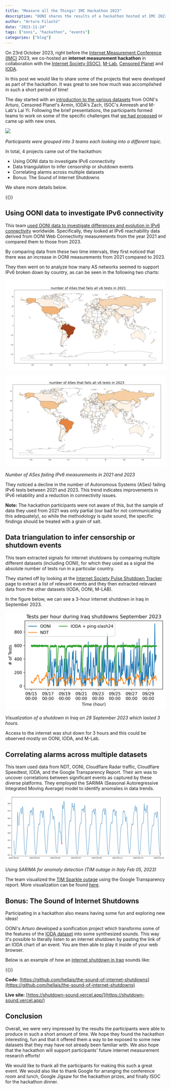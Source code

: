 ```yaml
---
title: "Measure all the Things! IMC Hackathon 2023"
description: "OONI shares the results of a hackathon hosted at IMC 2023 in collaboration with ISOC, M-Lab and Censored Planet."
author: "Arturo Filastò"
date: "2023-11-24"
tags: ["ooni", "hackathon", "events"]
categories: ["blog"]
---
```


On 23rd October 2023, right before the [Internet Measurement Conference
(IMC)](https://conferences.sigcomm.org/imc/2023/) 2023, we
co-hosted an **internet measurement hackathon** in collaboration with
the [Internet Society
(ISOC)](https://www.internetsociety.org/),
[M-Lab](https://www.measurementlab.net/), [Censored Planet](https://censoredplanet.org/) and
[IODA](https://ioda.inetintel.cc.gatech.edu/).

In this post we would like to share some of the projects that were
developed as part of the hackathon. It was great to see how much was
accomplished in such a short period of time!

The day started with an [introduction to the various datasets](https://docs.google.com/presentation/d/1DHhGcpCMTbSJE0QKO6ZTSnIPFixLxxBXwZLkqv0wdJA/edit#slide=id.g1723ddbd698_0_18)
from OONI's Arturo, Censored Planet's Armin, IODA's Zach, ISOC's Amreesh
and M-Lab's Lai Yi. Following the brief presentations, the participants
formed teams to work on some of the specific challenges that [we had
proposed](https://docs.google.com/document/d/1bmCwU0ZJCu-xKlIBKqh3rdIJLHZ-vS7UCOfHI-0RxVE/edit#heading=h.nhvc5bssegtl)
or came up with new ones.

![](images/image1.png)

*Participants were grouped into 3 teams each looking into a different
topic.*

In total, 4 projects came out of the hackathon:

* Using OONI data to investigate IPv6 connectivity
* Data triangulation to infer censorship or shutdown events
* Correlating alarms across multiple datasets
* Bonus: The Sound of Internet Shutdowns

We share more details below.

{{<table-of-contents>}}

## Using OONI data to investigate IPv6 connectivity

This team [used OONI data to investigate differences and evolution in IPv6 connectivity](https://drive.google.com/drive/folders/11jqQqG-id2AbP-xtoWfLvHNXWodLhsU7)
worldwide. Specifically, they looked at IPv6 reachability data derived
from OONI Web Connectivity measurements from the year 2021 and compared
them to those from 2023.

By comparing data from these two time intervals, they first noticed that
there was an increase in OONI measurements from 2021 compared to 2023.

They then went on to analyze how many AS networks seemed to support IPv6
broken down by country, as can be seen in the following two charts:

![](images/image5.png)

![](images/image3.png)

*Number of ASes failing IPv6 measurements in 2021 and 2023*

They noticed a decline in the number of Autonomous Systems (ASes)
failing IPv6 tests between 2021 and 2023. This trend indicates
improvements in IPv6 reliability and a reduction in connectivity issues.

**Note:** The hackathon participants were not aware of this, but the
sample of data they used from 2021 was only partial (our bad for not
communicating this adequately), so while the methodology is quite sound,
the specific findings should be treated with a grain of salt.

## Data triangulation to infer censorship or shutdown events

This team extracted signals for internet shutdowns by comparing multiple
different datasets (including OONI), for which they used as a signal the
absolute number of tests run in a particular country.

They started off by looking at the [Internet Society Pulse Shutdown Tracker](https://pulse.internetsociety.org/shutdowns) page
to extract a list of relevant events and they then extracted relevant
data from the other datasets (IODA, OONI, M-LAB).

In the figure below, we can see a 3-hour internet shutdown in Iraq in September  2023.

![](images/image2.png)

*Visualization of a shutdown in Iraq on 28 September 2023 which lasted 3
hours.*

Access to the internet was shut down for 3 hours and this could be
observed mostly on OONI, IODA, and M-Lab.

## Correlating alarms across multiple datasets

This team used data from NDT, OONI, Cloudflare Radar traffic, Cloudflare
Speedtest, IODA, and the Google Transparency Report. Their aim was to
uncover correlations between significant events as captured by these
diverse platforms. They employed the SARIMA (Seasonal Autoregressive
Integrated Moving Average) model to identify anomalies in data trends.

![](images/image4.png)

*Using SARIMA for anomaly detection (TIM outage in Italy Feb 05, 2023)*

The team visualized the [TIM Sparkle
outage](https://pulse.internetsociety.org/blog/italys-internet-outage-a-perfect-storm)
using the Google Transparency report. More visualization can be found
[here](https://docs.google.com/presentation/d/1G1NtLynJGj2j0czTrIpJsDBSB7tYkAx3OMVRriC1CQw/edit#slide=id.g2927800f948_0_0).

## Bonus: The Sound of Internet Shutdowns

Participating in a hackathon also means having some fun and exploring
new ideas!

OONI's Arturo developed a sonification project which transforms some of
the features of the [IODA dataset](https://ioda.inetintel.cc.gatech.edu/) into some
synthesized sounds. This way it's possible to literally listen to an
internet shutdown by pasting the link of an IODA chart of an event. You
are then able to play it inside of your web browser.

Below is an example of how an [internet shutdown in Iraq](https://ioda.inetintel.cc.gatech.edu/country/IQ?from=1685389784&until=1687981784)
sounds like:

{{<youtube vid="Z1TFc1AyqI4">}}

**Code:**
[https://github.com/hellais/the-sound-of-internet-shutdowns](https://github.com/hellais/the-sound-of-internet-shutdowns)

**Live site:**
[https://shutdown-sound.vercel.app/](https://shutdown-sound.vercel.app/)

## Conclusion

Overall, we were very impressed by the results the participants were
able to produce in such a short amount of time. We hope they found the
hackathon interesting, fun and that it offered them a way to be exposed
to some new datasets that they may have not already been familiar with.
We also hope that the hackathon will support participants' future
internet measurement research efforts!

We would like to thank all the participants for making this such a great
event. We would also like to thank Google for arranging the conference
room and lunch, Google Jigsaw for the hackathon prizes, and finally ISOC
for the hackathon dinner.
